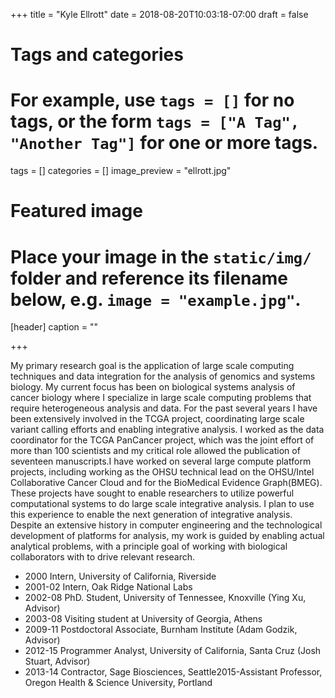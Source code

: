 +++
title = "Kyle Ellrott"
date = 2018-08-20T10:03:18-07:00
draft = false

# Tags and categories
# For example, use `tags = []` for no tags, or the form `tags = ["A Tag", "Another Tag"]` for one or more tags.
tags = []
categories = []
image_preview = "ellrott.jpg"

# Featured image
# Place your image in the `static/img/` folder and reference its filename below, e.g. `image = "example.jpg"`.
[header]
caption = ""

+++


My primary research goal is the application of large scale computing techniques and data integration for the analysis of genomics and systems biology. My current focus has been on biological systems analysis of cancer biology where I specialize in large scale computing problems that require heterogeneous analysis and data. For the past several years I have been extensively involved in the TCGA project, coordinating large scale variant calling efforts and enabling integrative analysis. I worked as the data coordinator for the TCGA PanCancer project, which was the joint effort of more than 100 scientists and my critical role allowed the publication of seventeen manuscripts.I have worked on several large compute platform projects, including working as the OHSU technical lead on the OHSU/Intel Collaborative Cancer Cloud and for the BioMedical Evidence Graph(BMEG). These projects have sought to enable researchers to utilize powerful computational systems to do large scale integrative analysis. I plan to use this experience to enable the next generation of integrative analysis. Despite an extensive history in computer engineering and the technological development of platforms for analysis, my work is guided by enabling actual analytical problems, with a principle goal of working with biological collaborators with to drive relevant research.


 - 2000 Intern, University of California, Riverside
 - 2001-02 Intern, Oak Ridge National Labs
 - 2002-08 PhD. Student, University of Tennessee, Knoxville (Ying Xu, Advisor)
 - 2003-08 Visiting student at University of Georgia, Athens
 - 2009-11 Postdoctoral Associate, Burnham Institute (Adam Godzik, Advisor)
 - 2012-15 Programmer Analyst, University of California, Santa Cruz (Josh Stuart, Advisor)
 - 2013-14 Contractor, Sage Biosciences, Seattle2015-Assistant Professor, Oregon Health & Science University, Portland
